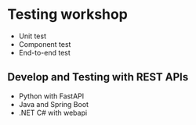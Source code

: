 # Testing workshop
* Unit test
* Component test
* End-to-end test

## Develop and Testing with REST APIs
* Python with FastAPI
* Java and Spring Boot
* .NET C# with webapi